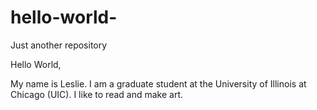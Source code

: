 # hello-world-
Just another repository 

Hello World, 

My name is Leslie. I am a graduate student at the University of Illinois at Chicago (UIC). I like to read and make art. 
